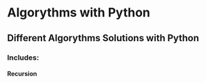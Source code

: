 # Algorythms with Python 

## Different Algorythms Solutions with Python


### Includes:
#### Recursion
